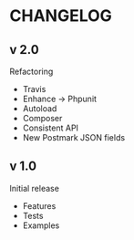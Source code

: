 CHANGELOG
=========

v 2.0
-----

Refactoring
- Travis
- Enhance -> Phpunit
- Autoload
- Composer
- Consistent API
- New Postmark JSON fields


v 1.0
-----

Initial release
- Features
- Tests
- Examples